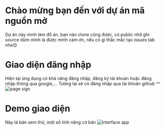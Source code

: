 # Chào mừng bạn đến với dự án mã nguồn mở

Dự án này mình làm đồ án, bạn nào clone cũng được, có public nhớ ghi source dừm mình là được mình cảm ơn, nếu có gì thắc mắc tạo issues tab nha😊


# Giao diện đăng nhập
Hiện tại ứng dụng có khả năng đăng nhập, đăng ký tài khoản hoặc đăng nhập thông qua google,... Tương lai sẽ  có đăng nhập qua tài khoản github ^^
![page sign]()
# Demo giao diện
Này là bản xem thử, một số tính năng cơ bản
![interface app]()
